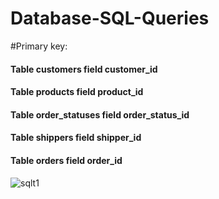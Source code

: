 #  Database-SQL-Queries
#Primary key:
#### Table customers field customer_id
#### Table products field product_id
#### Table order_statuses field order_status_id
#### Table shippers field shipper_id
#### Table orders field order_id

![sqlt1](https://user-images.githubusercontent.com/127600830/228225164-27c16988-cd49-4de2-89d1-0f9ac550fdf0.jpg)

